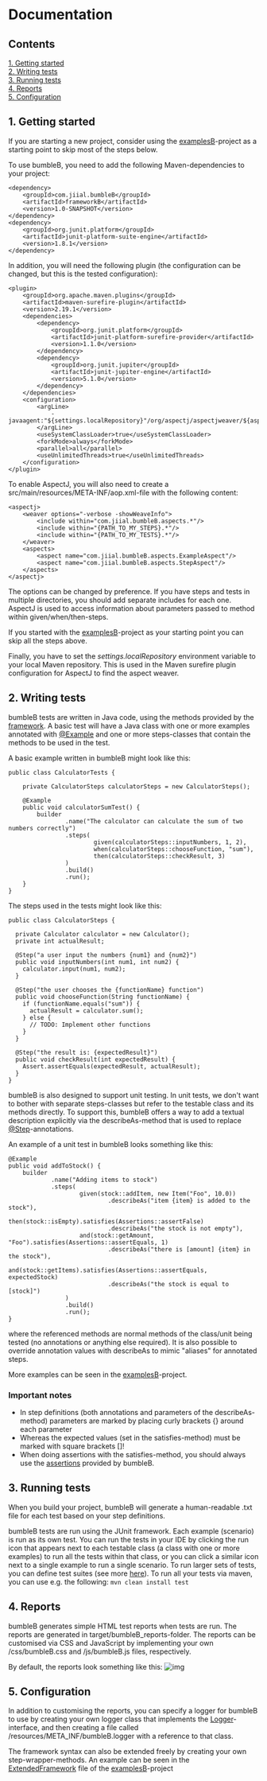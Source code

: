 # Documentation

## Contents
[1. Getting started](Documentation.md#1-getting-started)  
[2. Writing tests](Documentation.md#2-writing-tests)  
[3. Running tests](Documentation.md#3-running-tests)  
[4. Reports](Documentation.md#4-reports)  
[5. Configuration](Documentation.md#5-configuration)  


## 1. Getting started
If you are starting a new project, consider using the [examplesB](examplesB)-project as a starting point to skip most of
the steps below.


To use bumbleB, you need to add the following Maven-dependencies to your project:
```
<dependency>
    <groupId>com.jiial.bumbleB</groupId>
    <artifactId>frameworkB</artifactId>
    <version>1.0-SNAPSHOT</version>
</dependency>
<dependency>
    <groupId>org.junit.platform</groupId>
    <artifactId>junit-platform-suite-engine</artifactId>
    <version>1.8.1</version>
</dependency>
```


In addition, you will need the following plugin (the configuration can be changed, but this is the tested configuration):
```
<plugin>
    <groupId>org.apache.maven.plugins</groupId>
    <artifactId>maven-surefire-plugin</artifactId>
    <version>2.19.1</version>
    <dependencies>
        <dependency>
            <groupId>org.junit.platform</groupId>
            <artifactId>junit-platform-surefire-provider</artifactId>
            <version>1.1.0</version>
        </dependency>
        <dependency>
            <groupId>org.junit.jupiter</groupId>
            <artifactId>junit-jupiter-engine</artifactId>
            <version>5.1.0</version>
        </dependency>
    </dependencies>
    <configuration>
        <argLine>
            -javaagent:"${settings.localRepository}"/org/aspectj/aspectjweaver/${aspectj.version}/aspectjweaver-${aspectj.version}.jar
        </argLine>
        <useSystemClassLoader>true</useSystemClassLoader>
        <forkMode>always</forkMode>
        <parallel>all</parallel>
        <useUnlimitedThreads>true</useUnlimitedThreads>
    </configuration>
</plugin>
```
To enable AspectJ, you will also need to create a src/main/resources/META-INF/aop.xml-file with the following content:
```
<aspectj>
    <weaver options="-verbose -showWeaveInfo">
        <include within="com.jiial.bumbleB.aspects.*"/>
        <include within="{PATH_TO_MY_STEPS}.*"/>
        <include within="{PATH_TO_MY_TESTS}.*"/>
    </weaver>
    <aspects>
        <aspect name="com.jiial.bumbleB.aspects.ExampleAspect"/>
        <aspect name="com.jiial.bumbleB.aspects.StepAspect"/>
    </aspects>
</aspectj>
```
The options can be changed by preference. If you have steps and tests in multiple directories, you should add separate
includes for each one. AspectJ is used to access information about parameters passed to method within given/when/then-steps.

If you started with the [examplesB](examplesB)-project as your starting point you can skip all
the steps above.

Finally, you have to set the *settings.localRepository* environment variable to your local Maven repository. This is used in the Maven surefire plugin configuration for AspectJ to find the aspect weaver.



## 2. Writing tests
bumbleB tests are written in Java code, using the methods provided by the [framework](frameworkB/src/main/java/com/jiial/bumbleB/framework/Framework.java).
A basic test will have a Java class with one or more examples annotated with [@Example](annotationsB/src/main/java/com/jiial/bumbleB/annotations/Example.java)
and one or more steps-classes that contain the methods to be used in the test.

A basic example written in bumbleB might look like this:
```
public class CalculatorTests {

    private CalculatorSteps calculatorSteps = new CalculatorSteps();

    @Example
    public void calculatorSumTest() {
        builder
                .name("The calculator can calculate the sum of two numbers correctly")
                .steps(
                        given(calculatorSteps::inputNumbers, 1, 2),
                        when(calculatorSteps::chooseFunction, "sum"),
                        then(calculatorSteps::checkResult, 3)
                )
                .build()
                .run();
    }
}
```
The steps used in the tests might look like this:
```
public class CalculatorSteps {

  private Calculator calculator = new Calculator();
  private int actualResult;

  @Step("a user input the numbers {num1} and {num2}")
  public void inputNumbers(int num1, int num2) {
    calculator.input(num1, num2);
  }

  @Step("the user chooses the {functionName} function")
  public void chooseFunction(String functionName) {
    if (functionName.equals("sum")) {
      actualResult = calculator.sum();
    } else {
      // TODO: Implement other functions
    }
  }

  @Step("the result is: {expectedResult}")
  public void checkResult(int expectedResult) {
    Assert.assertEquals(expectedResult, actualResult);
  }
}
```

bumbleB is also designed to support unit testing. In unit tests, we don't want to bother with separate steps-classes but 
refer to the testable class and its methods directly. To support this, bumbleB offers a way to add a textual description
explicitly via the describeAs-method that is used to replace [@Step](annotationsB/src/main/java/com/jiial/bumbleB/annotations/Step.java)-annotations.

An example of a unit test in bumbleB looks something like this:
```
@Example
public void addToStock() {
    builder
            .name("Adding items to stock")
            .steps(
                    given(stock::addItem, new Item("Foo", 10.0))
                            .describeAs("item {item} is added to the stock"),
                    then(stock::isEmpty).satisfies(Assertions::assertFalse)
                            .describeAs("the stock is not empty"),
                    and(stock::getAmount, "Foo").satisfies(Assertions::assertEquals, 1)
                            .describeAs("there is [amount] {item} in the stock"),
                    and(stock::getItems).satisfies(Assertions::assertEquals, expectedStock)
                            .describeAs("the stock is equal to [stock]")
                )
                .build()
                .run();
}
```
where the referenced methods are normal methods of the class/unit being tested (no annotations or anything else
required). It is also possible to override annotation values with describeAs to mimic "aliases" for annotated steps.

More examples can be seen in the [examplesB](examplesB)-project.

### Important notes
* In step definitions (both annotations and parameters of the describeAs-method) parameters are marked by placing curly brackets {} around each parameter
* Whereas the expected values (set in the satisfies-method) must be marked with square brackets []!
* When doing assertions with the satisfies-method, you should always use the [assertions](frameworkB/src/main/java/com/jiial/bumbleB/assertions/Assertions.java) provided by bumbleB.

## 3. Running tests
When you build your project, bumbleB will generate a human-readable .txt file for each test based on your step definitions.


bumbleB tests are run using the JUnit framework. Each example (scenario) is run as its own test. You can run the tests in your IDE by clicking the run icon that appears 
next to each testable class (a class with one or more examples) to run all the tests within that class, or you can click
a similar icon next to a single example to run a single scenario. To run larger sets of tests, you can define test suites (see more [here](https://junit.org/junit5/docs/current/user-guide/#junit-platform-suite-engine)).
To run all your tests via maven, you can use e.g. the following:
``
mvn clean install test
``

## 4. Reports
bumbleB generates simple HTML test reports when tests are run. The reports are generated in 
target/bumbleB_reports-folder. The reports can be customised via CSS and JavaScript by implementing your own 
/css/bumbleB.css and /js/bumbleB.js files, respectively.

By default, the reports look something like this:
![img](bumbleB_report.png)

## 5. Configuration
In addition to customising the reports, you can specify a logger for bumbleB to use by creating your own logger class
that implements the [Logger](frameworkB/src/main/java/com/jiial/bumbleB/logging/Logger.java)-interface, and then 
creating a file called /resources/META_INF/bumbleB.logger with a reference to that class.

The framework syntax can also be extended freely by creating your own step-wrapper-methods. An example can be seen in 
the [ExtendedFramework](examplesB/src/main/java/com/jiial/bumbleB/examples/extensions/ExtendedFramework.java) file of the [examplesB](examplesB)-project